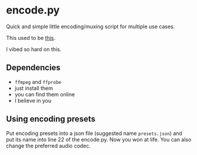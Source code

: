 # encode.py
Quick and simple little encoding/muxing script for multiple use cases.

This used to be [this](https://gist.github.com/Midtan/3e1424bd9e2e9c2d3fb9d0f57d49a06b).

I vibed so hard on this.

## Dependencies
* ``ffmpeg`` and ``ffprobe``
* just install them
* you can find them online
* I believe in you

## Using encoding presets
Put encoding presets into a json file (suggested name ``presets.json``) and put its name into line 22 of the encode.py. Now you won at life.
You can also change the preferred audio codec.
